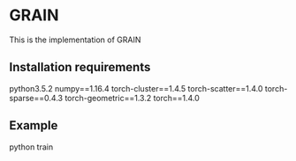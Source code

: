 # GRAIN
This is the implementation of GRAIN

## Installation requirements
python3.5.2
numpy==1.16.4
torch-cluster==1.4.5
torch-scatter==1.4.0
torch-sparse==0.4.3
torch-geometric==1.3.2
torch==1.4.0

## Example
python train
